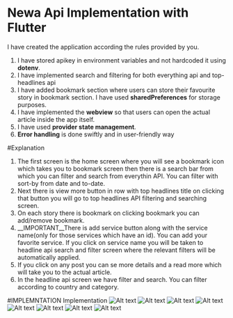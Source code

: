 # Newa Api Implementation with Flutter

I have created the application according the rules provided by you.

1. I have stored apikey in environment variables and not hardcoded it using __dotenv__.
2. I have implemented search and filtering for both everything api and top-headlines api
3. I have added bookmark section where users can store their favourite story in bookmark section. I have used __sharedPreferences__ for storage purposes.
4. I have implemented the __webview__ so that users can open the actual article inside the app itself.
5. I have used __provider state management__.
6. **Error handling** is done swiftly and in user-friendly way

#Explanation

1. The first screen is the home screen where you will see a bookmark icon which takes you to bookmark screen then there is a search bar from which you can filter and search from everythin API. You can filter with sort-by from date and to-date.
2. Next there is view more button in row with top headlines title on clicking that button you will go to top headlines API filtering and searching screen.
3. On each story there is bookmark on clicking bookmark you can add/remove bookmark.
4. __IMPORTANT__There is add service button along with the service name(only for those services which have an id). You can add your favorite service. If you click on service name you will be taken to headline api search and filter screen where the relevant filters will be automatically applied.
5. If you click on any post you can se more details and a read more which will take you to the actual article.
6. In the headline api screen we have filter and search. You can filter according to country and category.

#IMPLEMNTATION
Implementation
![Alt text](<Simulator Screenshot - iPhone 15 Pro Max - 2023-11-24 at 18.45.04.png>) ![Alt text](<Simulator Screenshot - iPhone 15 Pro Max - 2023-11-24 at 16.50.59-1.png>) ![Alt text](<Simulator Screenshot - iPhone 15 Pro Max - 2023-11-24 at 16.51.10-1.png>) ![Alt text](<Simulator Screenshot - iPhone 15 Pro Max - 2023-11-24 at 16.51.18-1.png>) ![Alt text](<Simulator Screenshot - iPhone 15 Pro Max - 2023-11-24 at 16.51.52-1.png>) ![Alt text](<Simulator Screenshot - iPhone 15 Pro Max - 2023-11-24 at 16.52.23-1.png>) ![Alt text](<Simulator Screenshot - iPhone 15 Pro Max - 2023-11-24 at 16.52.30-1.png>) ![Alt text](<Simulator Screenshot - iPhone 15 Pro Max - 2023-11-24 at 18.36.43.png>)
